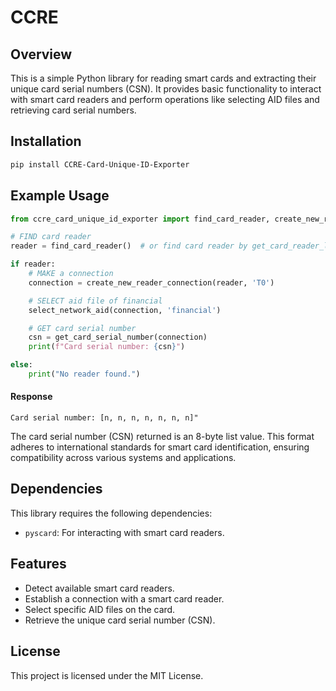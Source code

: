# CCRE

## Overview

This is a simple Python library for reading smart cards and extracting their unique card serial numbers (CSN). It provides basic functionality to interact with smart card readers and perform operations like selecting AID files and retrieving card serial numbers.

## Installation
```bash
pip install CCRE-Card-Unique-ID-Exporter
```


## Example Usage

```python
from ccre_card_unique_id_exporter import find_card_reader, create_new_reader_connection, select_network_aid, get_card_serial_number

# FIND card reader
reader = find_card_reader()  # or find card reader by get_card_reader_list()

if reader:
    # MAKE a connection
    connection = create_new_reader_connection(reader, 'T0')

    # SELECT aid file of financial
    select_network_aid(connection, 'financial')

    # GET card serial number
    csn = get_card_serial_number(connection)
    print(f"Card serial number: {csn}")

else:
    print("No reader found.")
```

#### Response
```console
Card serial number: [n, n, n, n, n, n, n]"
```
The card serial number (CSN) returned is an 8-byte list value. This format adheres to international standards for smart card identification, ensuring compatibility across various systems and applications.

## Dependencies

This library requires the following dependencies:

- `pyscard`: For interacting with smart card readers.

## Features

- Detect available smart card readers.
- Establish a connection with a smart card reader.
- Select specific AID files on the card.
- Retrieve the unique card serial number (CSN).

## License

This project is licensed under the MIT License.